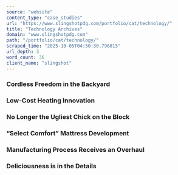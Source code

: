 ```yaml
---
source: "website"
content_type: "case_studies"
url: "https://www.slingshotpdg.com/portfolio/cat/technology/"
title: "Technology Archives"
domain: "www.slingshotpdg.com"
path: "/portfolio/cat/technology/"
scraped_time: "2025-10-05T04:50:30.796015"
url_depth: 3
word_count: 36
client_name: "slingshot"
---
```


### Cordless Freedom in the Backyard

### Low-Cost Heating Innovation

### No Longer the Ugliest Chick on the Block

### “Select Comfort” Mattress Development

### Manufacturing Process Receives an Overhaul

### Deliciousness is in the Details